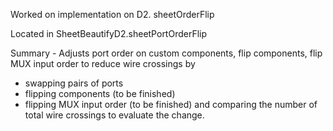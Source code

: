 Worked on implementation on D2. sheetOrderFlip

Located in SheetBeautifyD2.sheetPortOrderFlip

Summary - Adjusts port order on custom components, flip components, flip MUX input order to reduce wire crossings by
- swapping pairs of ports
- flipping components (to be finished)
- flipping MUX input order (to be finished)
and comparing the number of total wire crossings to evaluate the change.
